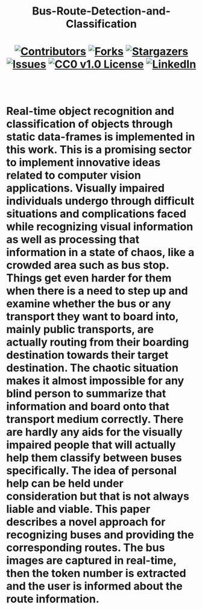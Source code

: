 <h1 align="center">Bus-Route-Detection-and-Classification<h1/>

<div align="center">
 
[![Contributors][contributors-shield]][contributors-url]
[![Forks][forks-shield]][forks-url]
[![Stargazers][stars-shield]][stars-url]
[![Issues][issues-shield]][issues-url]
[![CC0 v1.0 License][license-shield]][license-url]
[![LinkedIn][linkedin-shield]][linkedin-url]
<!-- [![Webpage][web]][web-url] -->
 
 </div>
 
 <br>

 
Real-time object recognition and classification of objects through static data-frames is implemented in this work. This is a promising sector to implement innovative ideas related to computer vision applications. Visually impaired individuals undergo through difficult situations and complications faced while recognizing visual information as well as processing that information in a state of chaos, like a crowded area such as bus stop. Things get even harder for them when there is a need to step up and examine whether the bus or any transport they want to board into, mainly public transports, are actually routing from their boarding destination towards their target destination. The chaotic situation makes it almost impossible for any blind person to summarize that information and board onto that transport medium correctly. There are hardly any aids for the visually impaired people that will actually help them classify between buses specifically. The idea of personal help can be held under consideration but that is not always liable and viable. This paper describes a novel approach for recognizing buses and providing the corresponding routes.  The bus images are captured in real-time, then the token number is extracted and the user is informed about the route information.
 
 <br>

[contributors-shield]: https://img.shields.io/github/contributors/DrCybernotix/Bus-Route-Detection-and-Classification.svg?style=for-the-badge
[contributors-url]: https://github.com/DrCybernotix/Bus-Route-Detection-and-Classification/graphs/contributors
[forks-shield]: https://img.shields.io/github/forks/DrCybernotix/Bus-Route-Detection-and-Classification.svg?style=for-the-badge
[forks-url]: https://github.com/DrCybernotix/Bus-Route-Detection-and-Classification/network/members
[stars-shield]: https://img.shields.io/github/stars/DrCybernotix/Bus-Route-Detection-and-Classification.svg?style=for-the-badge
[stars-url]: https://github.com/DrCybernotix/Bus-Route-Detection-and-Classification/stargazers
[issues-shield]: https://img.shields.io/github/issues/DrCybernotix/Bus-Route-Detection-and-Classification?style=for-the-badge
[issues-url]: https://github.com/DrCybernotix/Bus-Route-Detection-and-Classification/issues
[license-shield]: https://img.shields.io/github/license/DrCybernotix/Bus-Route-Detection-and-Classification.svg?style=for-the-badge
[license-url]: https://github.com/DrCybernotix/Bus-Route-Detection-and-Classification/blob/main/LICENSE
[linkedin-shield]: https://img.shields.io/badge/-LinkedIn-black.svg?style=for-the-badge&logo=linkedin&colorB=555
[linkedin-url]: https://in.linkedin.com/in/shreyash-bhatkar-5bb904194
[product-screenshot]: images/screenshot.png
<!-- [web]: https://img.shields.io/website?down_color=red&down_message=offline&style=for-the-badge&up_color=blue&up_message=Click%20for%20Live%20Demo&url=https%3A%2F%2Feskimoio.netlify.app%2Findex.html
[web-url]: https://eskimoio.netlify.app/ -->
